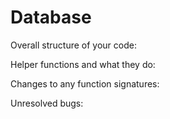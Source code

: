 # Database
Overall structure of your code:

Helper functions and what they do:

Changes to any function signatures:

Unresolved bugs:
